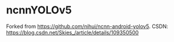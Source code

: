 # ncnnYOLOv5
Forked from https://github.com/nihui/ncnn-android-yolov5.
CSDN: https://blog.csdn.net/Skies_/article/details/109350500

